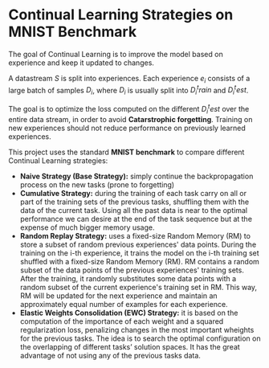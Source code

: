 # Continual Learning Strategies on MNIST Benchmark

The goal of Continual Learning is to improve the model based on experience and keep it updated to changes. 

A datastream $S$ is split into experiences. Each experience $e_i$ consists of a large batch of samples $D_i$, where $D_i$ is usually split into $D_i^train$ and $D_i^test$.

The goal is to optimize the loss computed on the different $D_i^test$ over the entire data stream, in order to avoid **Catarstrophic forgetting**. Training on new experiences should not reduce performance on previously learned experiences.

This project uses the standard **MNIST benchmark** to compare different Continual Learning strategies:
- **Naive Strategy (Base Strategy):** simply continue the backpropagation process on the new tasks (prone to forgetting)
- **Cumulative Strategy:** during the training of each task carry on all or part of the training sets of the previous tasks, shuffling them with the data of the current task. Using all the past data is near to the optimal performance we can desire at the end of the task sequence but at the expense of much bigger memory usage.
- **Random Replay Strategy:** uses a fixed-size Random Memory (RM) to store a subset of random previous experiences' data points. During the training on the i-th experience, it trains the model on the i-th training set shuffled with a fixed-size Random Memory (RM). RM contains a random subset of the data points of the previous experiences' training sets. After the training, it randomly substitutes some data points with a random subset of the current experience's training set in RM. This way, RM will be updated for the next experience and maintain an approximately equal number of examples for each experience.
- **Elastic Weights Consolidation (EWC) Strategy:** it is based on the computation of the importance of each weight and a squared regularization loss, penalizing changes in the most important wheights for the previous tasks. The idea is to search the optimal configuration on the overlapping of different tasks’ solution spaces. It has the great advantage of not using any of the previous tasks data.



